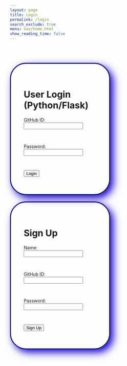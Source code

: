 ```yaml
---
layout: page 
title: Login
permalink: /login
search_exclude: true
menu: nav/home.html
show_reading_time: false 
---
```


<br>
<br>

<style>
    
.login-container {
    display: flex;
    justify-content: space-between;
    flex-wrap: wrap; /* allows the cards to wrap onto the next line if the screen is too small */
}

.login-card {
    margin-top: 20; /* remove the top margin */
    width: 45%;
   border: 3px solid #07027d;
    border-radius: 50px;
    padding: 40px;
    box-shadow: 10px 10px 25px rgba(23, 7, 201, 1);
    margin-bottom: 20px;
    overflow-x: auto; /* Enable horizontal scrolling */
}

.login-card h1 {
    margin-bottom: 20px;
}

.signup-card {
    margin-top: 0; /* remove the top margin */
    width: 45%;
    border: 3px solid #07027d;
    border-radius: 50px;
    padding: 40px;
     box-shadow: 10px 10px 25px rgba(23, 7, 201, 1);
    margin-bottom: 20px;
    overflow-x: auto; /* Enable horizontal scrolling */
}

.signup-card h1 {
    margin-bottom: 20px;
}

</style>


<div class="login-container">
    <!-- Python Login Form -->
    <div class="login-card">
        <h1 id="pythonTitle">User Login (Python/Flask)</h1>
        <form id="pythonForm" onsubmit="pythonLogin(); return false;">
            <p>
                <label>
                    GitHub ID:
                    <input type="text" name="uid" id="uid" required>
                </label>
            </p>
            <br>
            <p>
                <label>
                    Password:
                    <input type="password" name="password" id="password" required>
                </label>
            </p>
            <br>
            <p>
                <button type="submit">Login</button>
            </p>
            <p id="message" style="color: red;"></p>
        </form>
    </div>
    <div class="signup-card">
        <h1 id="signupTitle">Sign Up</h1>
        <form id="signupForm" onsubmit="signup(); return false;">
            <p>
                <label>
                    Name:       
                    <input type="text" name="name" id="name" required>
                </label>
            </p>
            <br>
            <p>
                <label>
                    GitHub ID:
                    <input type="text" name="signupUid" id="signupUid" required>
                </label>
            </p>
            <br>
            <p>
                <label>
                    Password:
                    <input type="password" name="signupPassword" id="signupPassword" required>
                </label>
            </p>
            <br>
            <p>
                <button type="submit">Sign Up</button>
            </p>
            <p id="signupMessage" style="color: green;"></p>
        </form>
    </div>
</div>

<script type="module">
    import { login, pythonURI, fetchOptions } from '{{site.baseurl}}/assets/js/api/config.js';

    // Function to handle Python login
    window.pythonLogin = function() {
        const options = {
            URL: `${pythonURI}/api/authenticate`,
            callback: pythonDatabase,
            message: "message",
            method: "POST",
            cache: "no-cache",
            body: {
                uid: document.getElementById("uid").value,
                password: document.getElementById("password").value,
            }
        };
        login(options);
    }

    // Function to handle signup
    window.signup = function() {
        const signupButton = document.querySelector(".signup-card button");

        // Disable the button and change its color
        signupButton.disabled = true;
        signupButton.style.backgroundColor = '#07027d'; // Light gray to indicate disabled state

        const signupOptions = {
            URL: `${pythonURI}/api/user`,
            method: "POST",
            cache: "no-cache",
            body: {
                name: document.getElementById("name").value,
                uid: document.getElementById("signupUid").value,
                password: document.getElementById("signupPassword").value,
            }
        };

        fetch(signupOptions.URL, {
            method: signupOptions.method,
            headers: {
                "Content-Type": "application/json"
            },
            body: JSON.stringify(signupOptions.body)
        })
        .then(response => {
            if (!response.ok) {
                throw new Error(`Signup failed: ${response.status}`);
            }
            return response.json();
        })
        .then(data => {
            document.getElementById("signupMessage").textContent = "Signup successful!";
            // Optionally redirect to login page or handle as needed
            // window.location.href = '{{site.baseurl}}/profile';
        })
        .catch(error => {
            console.error("Signup Error:", error);
            document.getElementById("signupMessage").textContent = `Signup Error: ${error.message}`;
            // Re-enable the button if there is an error
            signupButton.disabled = false;
            signupButton.style.backgroundColor = '#07027d'; // Reset to default color
        });
    }

    // Function to fetch and display Python data
    function pythonDatabase() {
        const URL = `${pythonURI}/api/user`;

        fetch(URL, fetchOptions)
            .then(response => {
                if (!response.ok) {
                    throw new Error(`Flask server response: ${response.status}`);
                }
                return response.json();
            })
            .then(data => {
                window.location.href = '{{site.baseurl}}/profile';
            })
            .catch(error => {
                console.error("Python Database Error:", error);
                const errorMsg = `Python Database Error: ${error.message}`;
            });
    }

    // Check for cookies and call relevant database functions on page load
    window.onload = function() {
        // Check if user is authenticated by checking cookies or local storage
        const isAuthenticated = document.cookie.includes('auth_token'); // Example check
        if (isAuthenticated) {
            pythonDatabase();
        }
    };
</script>